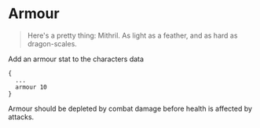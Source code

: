 # Armour

> Here's a pretty thing: Mithril. As light as a feather, and as hard as dragon-scales.

Add an armour stat to the characters data

```
{
  ...
  armour 10
}
```

Armour should be depleted by combat damage before health is affected by attacks.
